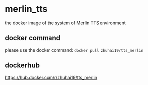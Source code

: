# merlin_tts
the docker image of the system of  Merlin TTS environment 

docker command
---------------

please use the docker command: `docker pull zhuhai19/tts_merlin`


dockerhub
-----------

https://hub.docker.com/r/zhuhai19/tts_merlin
